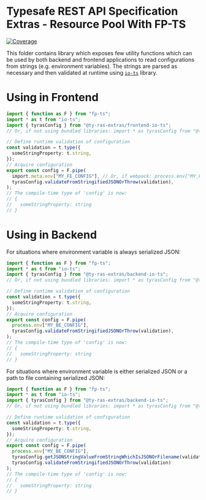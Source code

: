 # Typesafe REST API Specification Extras - Resource Pool With FP-TS

[![Coverage](https://codecov.io/gh/ty-ras/extras-io-ts/branch/main/graph/badge.svg?flag=config)](https://codecov.io/gh/ty-ras/extras-io-ts)

This folder contains library which exposes few utility functions which can be used by both backend and frontend applications to read configurations from strings (e.g. environment variables).
The strings are parsed as necessary and then validated at runtime using [`io-ts`](https://github.com/gcanti/fp-ts) library.

# Using in Frontend

```ts
import { function as F } from "fp-ts";
import * as t from "io-ts";
import { tyrasConfig } from "@ty-ras-extras/frontend-io-ts";
// Or, if not using bundled libraries: import * as tyrasConfig from "@ty-ras-extras/config/string";

// Define runtime validation of configuration
const validation = t.type({
  someStringProperty: t.string,
});
// Acquire configuration
export const config = F.pipe(
  import.meta.env["MY_FE_CONFIG"], // Or, if webpack: process.env["MY_FE_CONFIG"],
  tyrasConfig.validateFromStringifiedJSONOrThrow(validation),
);
// The compile-time type of 'config' is now:
// {
//   someStringProperty: string
// }
```

# Using in Backend
For situations where environment variable is always serialized JSON:
```ts
import { function as F } from "fp-ts";
import * as t from "io-ts";
import { tyrasConfig } from "@ty-ras-extras/backend-io-ts";
// Or, if not using bundled libraries: import * as tyrasConfig from "@ty-ras-extras/config/string";

// Define runtime validation of configuration
const validation = t.type({
  someStringProperty: t.string,
});
// Acquire configuration
export const config = F.pipe(
  process.env["MY_BE_CONFIG"],
  tyrasConfig.validateFromStringifiedJSONOrThrow(validation),
);
// The compile-time type of 'config' is now:
// {
//   someStringProperty: string
// }
```

For situations where environment variable is either serialized JSON or a path to file containing serialized JSON:
```ts
import { function as F } from "fp-ts";
import * as t from "io-ts";
import { tyrasConfig } from "@ty-ras-extras/backend-io-ts";
// Or, if not using bundled libraries: import * as tyrasConfig from "@ty-ras-extras/config/all";

// Define runtime validation of configuration
const validation = t.type({
  someStringProperty: t.string,
});
// Acquire configuration
export const config = F.pipe(
  process.env["MY_BE_CONFIG"],
  tyrasConfig.getJSONStringValueFromStringWhichIsJSONOrFilename(validation),
  tyrasConfig.validateFromStringifiedJSONOrThrow(validation)
);
// The compile-time type of 'config' is now:
// {
//   someStringProperty: string
// }
```
